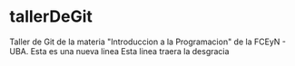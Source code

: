 # tallerDeGit

Taller de Git de la materia "Introduccion a la Programacion" de la FCEyN - UBA.
Esta es una nueva linea
Esta linea traera la desgracia